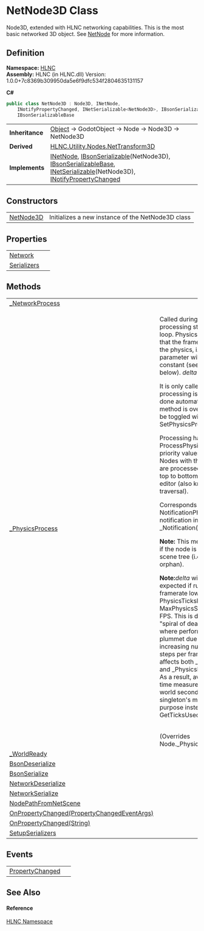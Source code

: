# NetNode3D Class


Node3D, extended with HLNC networking capabilities. This is the most basic networked 3D object. See <a href="T_HLNC_NetNode">NetNode</a> for more information.



## Definition
**Namespace:** <a href="N_HLNC">HLNC</a>  
**Assembly:** HLNC (in HLNC.dll) Version: 1.0.0+7c8369b309950da5e6f9dfc534f2804635131157

**C#**
``` C#
public class NetNode3D : Node3D, INetNode, 
	INotifyPropertyChanged, INetSerializable<NetNode3D>, IBsonSerializable<NetNode3D>, 
	IBsonSerializableBase
```

<table><tr><td><strong>Inheritance</strong></td><td><a href="https://learn.microsoft.com/dotnet/api/system.object" target="_blank" rel="noopener noreferrer">Object</a>  →  GodotObject  →  Node  →  Node3D  →  NetNode3D</td></tr>
<tr><td><strong>Derived</strong></td><td><a href="T_HLNC_Utility_Nodes_NetTransform3D">HLNC.Utility.Nodes.NetTransform3D</a></td></tr>
<tr><td><strong>Implements</strong></td><td><a href="T_HLNC_INetNode">INetNode</a>, <a href="T_HLNC_Serialization_IBsonSerializable_1">IBsonSerializable</a>(NetNode3D), <a href="T_HLNC_Serialization_IBsonSerializableBase">IBsonSerializableBase</a>, <a href="T_HLNC_Serialization_INetSerializable_1">INetSerializable</a>(NetNode3D), <a href="https://learn.microsoft.com/dotnet/api/system.componentmodel.inotifypropertychanged" target="_blank" rel="noopener noreferrer">INotifyPropertyChanged</a></td></tr>
</table>



## Constructors
<table>
<tr>
<td><a href="M_HLNC_NetNode3D__ctor">NetNode3D</a></td>
<td>Initializes a new instance of the NetNode3D class</td></tr>
</table>

## Properties
<table>
<tr>
<td><a href="P_HLNC_NetNode3D_Network">Network</a></td>
<td> </td></tr>
<tr>
<td><a href="P_HLNC_NetNode3D_Serializers">Serializers</a></td>
<td> </td></tr>
</table>

## Methods
<table>
<tr>
<td><a href="M_HLNC_NetNode3D__NetworkProcess">_NetworkProcess</a></td>
<td> </td></tr>
<tr>
<td><a href="M_HLNC_NetNode3D__PhysicsProcess">_PhysicsProcess</a></td>
<td><p>Called during the physics processing step of the main loop. Physics processing means that the frame rate is synced to the physics, i.e. the <em>delta</em> parameter will <em>generally</em> be constant (see exceptions below). <em>delta</em> is in seconds.</p><p>

It is only called if physics processing is enabled, which is done automatically if this method is overridden, and can be toggled with SetPhysicsProcess(Boolean).</p><p>

Processing happens in order of ProcessPhysicsPriority, lower priority values are called first. Nodes with the same priority are processed in tree order, or top to bottom as seen in the editor (also known as pre-order traversal).</p><p>

Corresponds to the NotificationPhysicsProcess notification in _Notification(Int32).</p><p><b>

Note:</b> This method is only called if the node is present in the scene tree (i.e. if it's not an orphan).</p><p><b>

Note:</b><em>delta</em> will be larger than expected if running at a framerate lower than PhysicsTicksPerSecond / MaxPhysicsStepsPerFrame FPS. This is done to avoid "spiral of death" scenarios where performance would plummet due to an ever-increasing number of physics steps per frame. This behavior affects both _Process(Double) and _PhysicsProcess(Double). As a result, avoid using <em>delta</em> for time measurements in real-world seconds. Use the Time singleton's methods for this purpose instead, such as GetTicksUsec().</p><br />(Overrides Node._PhysicsProcess(Double))</td></tr>
<tr>
<td><a href="M_HLNC_NetNode3D__WorldReady">_WorldReady</a></td>
<td> </td></tr>
<tr>
<td><a href="M_HLNC_NetNode3D_BsonDeserialize">BsonDeserialize</a></td>
<td> </td></tr>
<tr>
<td><a href="M_HLNC_NetNode3D_BsonSerialize">BsonSerialize</a></td>
<td> </td></tr>
<tr>
<td><a href="M_HLNC_NetNode3D_NetworkDeserialize">NetworkDeserialize</a></td>
<td> </td></tr>
<tr>
<td><a href="M_HLNC_NetNode3D_NetworkSerialize">NetworkSerialize</a></td>
<td> </td></tr>
<tr>
<td><a href="M_HLNC_NetNode3D_NodePathFromNetScene">NodePathFromNetScene</a></td>
<td> </td></tr>
<tr>
<td><a href="M_HLNC_NetNode3D_OnPropertyChanged">OnPropertyChanged(PropertyChangedEventArgs)</a></td>
<td> </td></tr>
<tr>
<td><a href="M_HLNC_NetNode3D_OnPropertyChanged_1">OnPropertyChanged(String)</a></td>
<td> </td></tr>
<tr>
<td><a href="M_HLNC_NetNode3D_SetupSerializers">SetupSerializers</a></td>
<td> </td></tr>
</table>

## Events
<table>
<tr>
<td><a href="E_HLNC_NetNode3D_PropertyChanged">PropertyChanged</a></td>
<td> </td></tr>
</table>

## See Also


#### Reference
<a href="N_HLNC">HLNC Namespace</a>  

